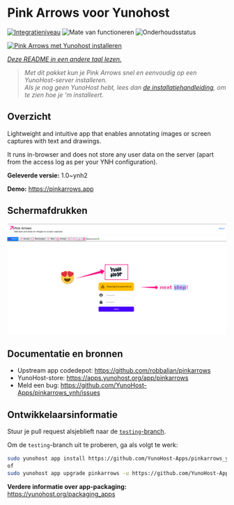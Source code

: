 <!--
NB: Deze README is automatisch gegenereerd door <https://github.com/YunoHost/apps/tree/master/tools/readme_generator>
Hij mag NIET handmatig aangepast worden.
-->

# Pink Arrows voor Yunohost

[![Integratieniveau](https://dash.yunohost.org/integration/pinkarrows.svg)](https://ci-apps.yunohost.org/ci/apps/pinkarrows/) ![Mate van functioneren](https://ci-apps.yunohost.org/ci/badges/pinkarrows.status.svg) ![Onderhoudsstatus](https://ci-apps.yunohost.org/ci/badges/pinkarrows.maintain.svg)

[![Pink Arrows met Yunohost installeren](https://install-app.yunohost.org/install-with-yunohost.svg)](https://install-app.yunohost.org/?app=pinkarrows)

*[Deze README in een andere taal lezen.](./ALL_README.md)*

> *Met dit pakket kun je Pink Arrows snel en eenvoudig op een YunoHost-server installeren.*  
> *Als je nog geen YunoHost hebt, lees dan [de installatiehandleiding](https://yunohost.org/install), om te zien hoe je 'm installeert.*

## Overzicht

Lightweight and intuitive app that enables annotating images or screen captures with text and drawings.

It runs in-browser and does not store any user data on the server (apart from the access log as per your YNH configuration).


**Geleverde versie:** 1.0~ynh2

**Demo:** <https://pinkarrows.app>

## Schermafdrukken

![Schermafdrukken van Pink Arrows](./doc/screenshots/pinkarrows_ynh.png)

## Documentatie en bronnen

- Upstream app codedepot: <https://github.com/robbalian/pinkarrows>
- YunoHost-store: <https://apps.yunohost.org/app/pinkarrows>
- Meld een bug: <https://github.com/YunoHost-Apps/pinkarrows_ynh/issues>

## Ontwikkelaarsinformatie

Stuur je pull request alsjeblieft naar de [`testing`-branch](https://github.com/YunoHost-Apps/pinkarrows_ynh/tree/testing).

Om de `testing`-branch uit te proberen, ga als volgt te werk:

```bash
sudo yunohost app install https://github.com/YunoHost-Apps/pinkarrows_ynh/tree/testing --debug
of
sudo yunohost app upgrade pinkarrows -u https://github.com/YunoHost-Apps/pinkarrows_ynh/tree/testing --debug
```

**Verdere informatie over app-packaging:** <https://yunohost.org/packaging_apps>
